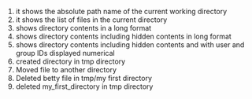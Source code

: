 1) it shows the absolute path name of the current working directory
2) it shows the list of files in the current directory
3) shows directory contents in a long format
4) shows directory contents including hidden contents in long format
5) shows directory contents including hidden contents and with user and group IDs displayed numerical
6)  created directory in tmp directory
7) Moved file to another directory
8) Deleted betty file in tmp/my first directory
9) deleted my_first_directory in tmp directory